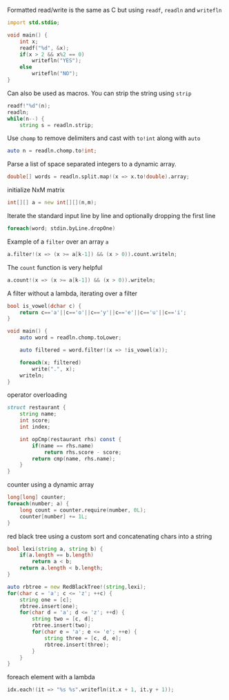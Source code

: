 Formatted read/write is the same as C but using `readf`, `readln` and `writefln`

```d
import std.stdio;

void main() {
    int x;
    readf("%d", &x);
    if(x > 2 && x%2 == 0)
        writefln("YES");
    else
        writefln("NO");
}
```
Can also be used as macros. You can strip the string using `strip`

```d
readf!"%d"(n);
readln;
while(n--) {
    string s = readln.strip;
```

Use `chomp` to remove delimiters and cast with `to!int` along with `auto`

```d
auto n = readln.chomp.to!int;
```

Parse a list of space separated integers to a dynamic array.

```d
double[] words = readln.split.map!(x => x.to!double).array;
```

initialize NxM matrix
```d
int[][] a = new int[][](n,m);
```

Iterate the standard input line by line and optionally dropping the first line

```d
foreach(word; stdin.byLine.dropOne)
```

Example of a `filter` over an array `a`

```d
a.filter!(x => (x >= a[k-1]) && (x > 0)).count.writeln;
```

The `count` function is very helpful
```d
a.count!(x => (x >= a[k-1]) && (x > 0)).writeln;
```

A filter without a lambda, iterating over a filter
```d
bool is_vowel(dchar c) {
    return c=='a'||c=='o'||c=='y'||c=='e'||c=='u'||c=='i';
}

void main() {
    auto word = readln.chomp.toLower;

    auto filtered = word.filter!(x => !is_vowel(x));

    foreach(x; filtered)
        write(".", x);
    writeln;
}
```

operator overloading
```d
struct restaurant {
    string name;
    int score;
    int index;

    int opCmp(restaurant rhs) const {
        if(name == rhs.name)
            return rhs.score - score;
        return cmp(name, rhs.name);
    }
}
```

counter using a dynamic array
```d
long[long] counter;
foreach(number; a) {
    long count = counter.require(number, 0L);
    counter[number] += 1L;
}
```

red black tree using a custom sort and concatenating chars into a string
```d
bool lexi(string a, string b) {
    if(a.length == b.length)
        return a < b;
    return a.length < b.length;
}

auto rbtree = new RedBlackTree!(string,lexi);
for(char c = 'a'; c <= 'z'; ++c) {
    string one = [c];
    rbtree.insert(one);
    for(char d = 'a'; d <= 'z'; ++d) {
        string two = [c, d];
        rbtree.insert(two);
        for(char e = 'a'; e <= 'e'; ++e) {
            string three = [c, d, e];
            rbtree.insert(three);
        }
    }
}
```

foreach element with a lambda
```d
idx.each!(it => "%s %s".writefln(it.x + 1, it.y + 1));
```
